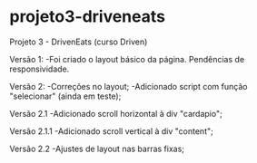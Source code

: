 # projeto3-driveneats
Projeto 3 - DrivenEats (curso Driven)


Versão 1:
-Foi criado o layout básico da página. Pendências de responsividade.

Versão 2:
-Correções no layout;
-Adicionado script com função "selecionar" (ainda em teste);

Versão 2.1
-Adicionado scroll horizontal à div "cardapio";

Versão 2.1.1
-Adicionado scroll vertical à div "content";

Versão 2.2
-Ajustes de layout nas barras fixas;
